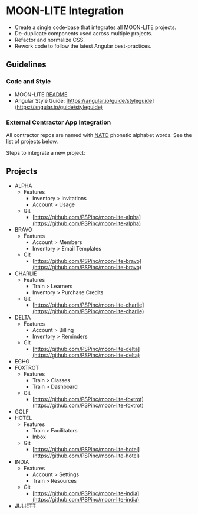 # MOON-LITE Integration

* Create a single code-base that integrates all MOON-LITE projects.
* De-duplicate components used across multiple projects.
* Refactor and normalize CSS.
* Rework code to follow the latest Angular best-practices.

## Guidelines

### Code and Style

* MOON-LITE [README](./README.md)
* Angular Style Guide: [https://angular.io/guide/styleguide](https://angular.io/guide/styleguide)

### External Contractor App Integration

All contractor repos are named with [NATO](https://en.wikipedia.org/wiki/NATO_phonetic_alphabet) phonetic alphabet words. See the list of projects below.

Steps to integrate a new project:

## Projects

* ALPHA
  * Features
    * Inventory > Invitations
    * Account > Usage
  * Git
    * [https://github.com/PSPinc/moon-lite-alpha](https://github.com/PSPinc/moon-lite-alpha)
* BRAVO
  * Features
    * Account > Members
    * Inventory > Email Templates
  * Git
    * [https://github.com/PSPinc/moon-lite-bravo](https://github.com/PSPinc/moon-lite-bravo)
* CHARLIE
  * Features
    * Train > Learners
    * Inventory > Purchase Credits
  * Git
    * [https://github.com/PSPinc/moon-lite-charlie](https://github.com/PSPinc/moon-lite-charlie)
* DELTA
  * Features
    * Account > Billing
    * Inventory > Reminders
  * Git
    * [https://github.com/PSPinc/moon-lite-delta](https://github.com/PSPinc/moon-lite-delta)
* ~~ECHO~~
* FOXTROT
  * Features
    * Train > Classes
    * Train > Dashboard
  * Git
    * [https://github.com/PSPinc/moon-lite-foxtrot](https://github.com/PSPinc/moon-lite-foxtrot)
* GOLF
* HOTEL
  * Features
    * Train > Facilitators
    * Inbox
  * Git
    * [https://github.com/PSPinc/moon-lite-hotel](https://github.com/PSPinc/moon-lite-hotel)
* INDIA
  * Features
    * Account > Settings
    * Train > Resources
  * Git
    * [https://github.com/PSPinc/moon-lite-india](https://github.com/PSPinc/moon-lite-india)
* ~~JULIETT~~
